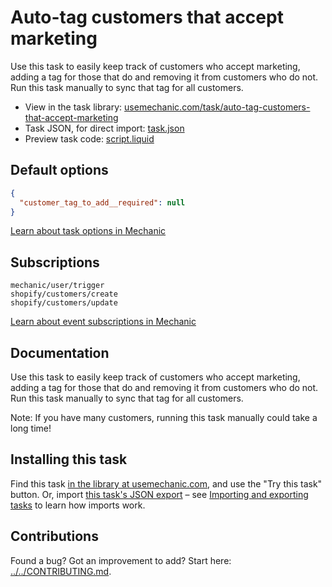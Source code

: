 # Auto-tag customers that accept marketing

Use this task to easily keep track of customers who accept marketing, adding a tag for those that do and removing it from customers who do not. Run this task manually to sync that tag for all customers.

* View in the task library: [usemechanic.com/task/auto-tag-customers-that-accept-marketing](https://usemechanic.com/task/auto-tag-customers-that-accept-marketing)
* Task JSON, for direct import: [task.json](../../tasks/auto-tag-customers-that-accept-marketing.json)
* Preview task code: [script.liquid](./script.liquid)

## Default options

```json
{
  "customer_tag_to_add__required": null
}
```

[Learn about task options in Mechanic](https://docs.usemechanic.com/article/471-task-options)

## Subscriptions

```liquid
mechanic/user/trigger
shopify/customers/create
shopify/customers/update
```

[Learn about event subscriptions in Mechanic](https://docs.usemechanic.com/article/408-subscriptions)

## Documentation

Use this task to easily keep track of customers who accept marketing, adding a tag for those that do and removing it from customers who do not. Run this task manually to sync that tag for all customers.

Note: If you have many customers, running this task manually could take a long time!

## Installing this task

Find this task [in the library at usemechanic.com](https://usemechanic.com/task/auto-tag-customers-that-accept-marketing), and use the "Try this task" button. Or, import [this task's JSON export](../../tasks/auto-tag-customers-that-accept-marketing.json) – see [Importing and exporting tasks](https://docs.usemechanic.com/article/505-importing-and-exporting-tasks) to learn how imports work.

## Contributions

Found a bug? Got an improvement to add? Start here: [../../CONTRIBUTING.md](../../CONTRIBUTING.md).
